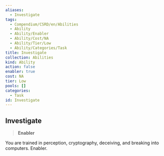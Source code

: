 ```yaml
---
aliases:
  - Investigate
tags:
  - Compendium/CSRD/en/Abilities
  - Ability
  - Ability/Enabler
  - Ability/Cost/NA
  - Ability/Tier/Low
  - Ability/Categories/Task
title: Investigate
collection: Abilities
kind: Ability
action: false
enabler: true
cost: NA
tier: Low
pools: []
categories:
  - Task
id: Investigate
---
```

## Investigate    
>**Enabler**  
    
You are trained in perception, cryptography, deceiving, and breaking into computers. Enabler.
